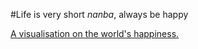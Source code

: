 #Life is very short *nanba*, always be happy


[A visualisation on the world's happiness.](https://2311ajay.github.io/FIT3179-Vega-Lite/)
